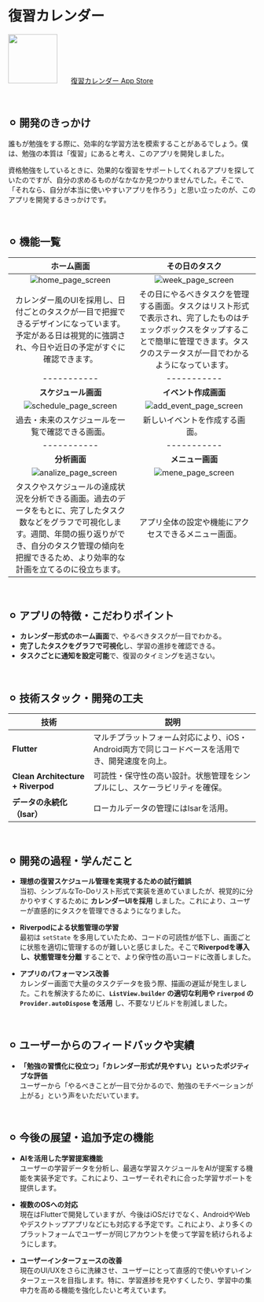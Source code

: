 # 復習カレンダー
<span><kbd><img width="100" src="https://github.com/user-attachments/assets/92b48326-c2c8-441c-8062-20ea86ddf695" /></kbd></span>&nbsp;&nbsp;&nbsp;&nbsp;&nbsp;&nbsp;
<span>[復習カレンダー App Store](https://apps.apple.com/jp/app/%E5%BE%A9%E7%BF%92%E3%82%AB%E3%83%AC%E3%83%B3%E3%83%80%E3%83%BC/id6502852283)</span>

<br>

## ⚪︎ 開発のきっかけ
誰もが勉強をする際に、効率的な学習方法を模索することがあるでしょう。僕は、勉強の本質は「復習」にあると考え、このアプリを開発しました。

資格勉強をしているときに、効果的な復習をサポートしてくれるアプリを探していたのですが、自分の求めるものがなかなか見つかりませんでした。そこで、「それなら、自分が本当に使いやすいアプリを作ろう」と思い立ったのが、このアプリを開発するきっかけです。

<br>

## ⚪︎ 機能一覧                     


| ホーム画面 | その日のタスク |
|:-----------:|:-----------:|
| ![home_page_screen](https://github.com/user-attachments/assets/fefeb63a-ae00-4fd8-a9de-92f29617e16f) | ![week_page_screen](https://github.com/user-attachments/assets/622a90b3-3e44-4b7b-9df4-408bc09004ee) |
| カレンダー風のUIを採用し、日付ごとのタスクが一目で把握できるデザインになっています。予定がある日は視覚的に強調され、今日や近日の予定がすぐに確認できます。 | その日にやるべきタスクを管理する画面。タスクはリスト形式で表示され、完了したものはチェックボックスをタップすることで簡単に管理できます。タスクのステータスが一目でわかるようになっています。 |
|-----------|-----------|
| **スケジュール画面** | **イベント作成画面** |
| ![schedule_page_screen](https://github.com/user-attachments/assets/c54193fb-1ad0-4ddb-947b-c560599124ad) | ![add_event_page_screen](https://github.com/user-attachments/assets/852ffe6f-70d6-4e8c-8af2-85653ae5fbd4) |
| 過去・未来のスケジュールを一覧で確認できる画面。 | 新しいイベントを作成する画面。 |
|-----------|-----------|
| **分析画面** | **メニュー画面** |
| 　![analize_page_screen](https://github.com/user-attachments/assets/3754c289-5ef4-4479-91d4-9622ea501407) | ![mene_page_screen](https://github.com/user-attachments/assets/3fd85c83-9f59-40a5-bf66-fa9184a9c9d9) |
| タスクやスケジュールの達成状況を分析できる画面。過去のデータをもとに、完了したタスク数などをグラフで可視化します。週間、年間の振り返りができ、自分のタスク管理の傾向を把握できるため、より効率的な計画を立てるのに役立ちます。 | アプリ全体の設定や機能にアクセスできるメニュー画面。|

<br>


## ⚪︎ アプリの特徴・こだわりポイント
  - **カレンダー形式のホーム画面**で、やるべきタスクが一目でわかる。
  - **完了したタスクをグラフで可視化**し、学習の進捗を確認できる。
  - **タスクごとに通知を設定可能**で、復習のタイミングを逃さない。

<br>


## ⚪︎ 技術スタック・開発の工夫
| **技術**                | **説明**                                                                                      |
|-----------------------|------------------------------------------------------------------------------------|
| **Flutter**            | マルチプラットフォーム対応により、iOS・Android両方で同じコードベースを活用でき、開発速度を向上。 |
| **Clean Architecture + Riverpod** | 可読性・保守性の高い設計。状態管理をシンプルにし、スケーラビリティを確保。          |
| **データの永続化（Isar）**      | ローカルデータの管理にはIsarを活用。                                                |

<br>

## ⚪︎ 開発の過程・学んだこと
- **理想の復習スケジュール管理を実現するための試行錯誤**  
  当初、シンプルなTo-Doリスト形式で実装を進めていましたが、視覚的に分かりやすくするために **カレンダーUIを採用** しました。これにより、ユーザーが直感的にタスクを管理できるようになりました。  

- **Riverpodによる状態管理の学習**  
  最初は `setState` を多用していたため、コードの可読性が低下し、画面ごとに状態を適切に管理するのが難しいと感じました。そこで**Riverpodを導入し、状態管理を分離** することで、より保守性の高いコードに改善しました。

- **アプリのパフォーマンス改善**  
  カレンダー画面で大量のタスクデータを扱う際、描画の遅延が発生しました。これを解決するために、**`ListView.builder` の適切な利用や `riverpod` の `Provider.autoDispose` を活用** し、不要なリビルドを削減しました。  

<br>

## ⚪︎ ユーザーからのフィードバックや実績
- **「勉強の習慣化に役立つ」「カレンダー形式が見やすい」といったポジティブな評価**  
  ユーザーから「やるべきことが一目で分かるので、勉強のモチベーションが上がる」という声をいただいています。  

<br>

## ⚪︎ 今後の展望・追加予定の機能
- **AIを活用した学習提案機能**  
  ユーザーの学習データを分析し、最適な学習スケジュールをAIが提案する機能を実装予定です。これにより、ユーザーそれぞれに合った学習サポートを提供します。

- **複数のOSへの対応**  
  現在はFlutterで開発していますが、今後はiOSだけでなく、AndroidやWebやデスクトップアプリなどにも対応する予定です。これにより、より多くのプラットフォームでユーザーが同じアカウントを使って学習を続けられるようにします。  

- **ユーザーインターフェースの改善**  
  現在のUI/UXをさらに洗練させ、ユーザーにとって直感的で使いやすいインターフェースを目指します。特に、学習進捗を見やすくしたり、学習中の集中力を高める機能を強化したいと考えています。
  
<br>
